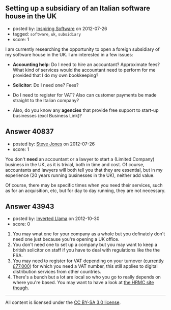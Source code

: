 ## Setting up a subsidiary of an Italian software house in the UK

- posted by: [Inspiring Software](https://stackexchange.com/users/-1/18935-inspiring-software) on 2012-07-26
- tagged: `software`, `uk`, `subsidiary`
- score: 1

I am currently researching the opportunity to open a foreign subsidiary of my software house in the UK. I am interested in a few issues:

 - **Accounting help**: Do I need to hire an accountant? Approximate fees? What kind of services would the accountant need to perform for me provided that I do my own bookkeeping?
 - **Solicitor**: Do I need one? Fees?
 - Do I need to register for VAT? Also can customer payments be made straight to the Italian company?

 - Also, do you know any **agencies** that provide free support to start-up businesses (excl Business Link)?


## Answer 40837

- posted by: [Steve Jones](https://stackexchange.com/users/-1/12985-steve-jones) on 2012-07-26
- score: 1

You don't **need** an accountant or a lawyer to start a (Limited Company) business in the UK, as it is trivial, both in time and cost. Of course, accountants and lawyers will both tell you that they are essential, but in my experience (20 years running businesses in the UK), neither add value.

Of course, there may be specific times when you need their services, such as for an acquisition, etc, but for day to day running, they are not necessary.


## Answer 43943

- posted by: [Inverted Llama](https://stackexchange.com/users/-1/19998-inverted-llama) on 2012-10-30
- score: 0

<ol>
<li>You may wnat one for your company as a whole but you definately
don't need one just because you're opening a UK office.</li>
<li>You don't need one to set up a company but you may want to keep a british solicitor on staff if you have to deal with regulations like the the FSA.</li>
<li>You may need to register for VAT depending on your turnover (<a href="http://www.hmrc.gov.uk/vat/forms-rates/rates/rates-thresholds.htm" rel="nofollow">currently £77,000</a>) for which you need a VAT number, this still applies to digital distribution services from other countries.</li>
<li>There's a bunch but a lot are local so who you go to really depends on where you're based. You may want to have a look at <a href="http://www.hmrc.gov.uk/bst/" rel="nofollow">the HRMC site though</a>. </li>
</ol>




---

All content is licensed under the [CC BY-SA 3.0 license](https://creativecommons.org/licenses/by-sa/3.0/).
